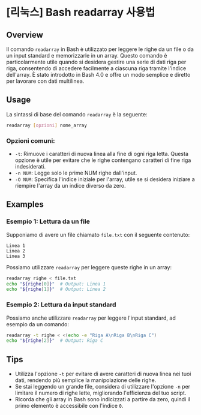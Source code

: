 # [리눅스] Bash readarray 사용법

## Overview
Il comando `readarray` in Bash è utilizzato per leggere le righe da un file o da un input standard e memorizzarle in un array. Questo comando è particolarmente utile quando si desidera gestire una serie di dati riga per riga, consentendo di accedere facilmente a ciascuna riga tramite l'indice dell'array. È stato introdotto in Bash 4.0 e offre un modo semplice e diretto per lavorare con dati multilinea.

## Usage
La sintassi di base del comando `readarray` è la seguente:

```bash
readarray [opzioni] nome_array
```

### Opzioni comuni:
- `-t`: Rimuove i caratteri di nuova linea alla fine di ogni riga letta. Questa opzione è utile per evitare che le righe contengano caratteri di fine riga indesiderati.
- `-n NUM`: Legge solo le prime NUM righe dall'input.
- `-O NUM`: Specifica l'indice iniziale per l'array, utile se si desidera iniziare a riempire l'array da un indice diverso da zero.

## Examples
### Esempio 1: Lettura da un file
Supponiamo di avere un file chiamato `file.txt` con il seguente contenuto:

```
Linea 1
Linea 2
Linea 3
```

Possiamo utilizzare `readarray` per leggere queste righe in un array:

```bash
readarray righe < file.txt
echo "${righe[0]}"  # Output: Linea 1
echo "${righe[1]}"  # Output: Linea 2
```

### Esempio 2: Lettura da input standard
Possiamo anche utilizzare `readarray` per leggere l'input standard, ad esempio da un comando:

```bash
readarray -t righe < <(echo -e "Riga A\nRiga B\nRiga C")
echo "${righe[2]}"  # Output: Riga C
```

## Tips
- Utilizza l'opzione `-t` per evitare di avere caratteri di nuova linea nei tuoi dati, rendendo più semplice la manipolazione delle righe.
- Se stai leggendo un grande file, considera di utilizzare l'opzione `-n` per limitare il numero di righe lette, migliorando l'efficienza del tuo script.
- Ricorda che gli array in Bash sono indicizzati a partire da zero, quindi il primo elemento è accessibile con l'indice `0`.